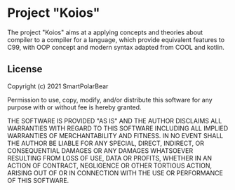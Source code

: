 # Project "Koios"
The project "Koios" aims at a applying concepts and theories about compiler to a compiler for a language, which provide equivalent features to C99, with OOP concept and modern syntax adapted from COOL and kotlin.

## License

Copyright (c) 2021 SmartPolarBear

Permission to use, copy, modify, and/or distribute this software for any purpose with or without fee is hereby granted.

THE SOFTWARE IS PROVIDED "AS IS" AND THE AUTHOR DISCLAIMS ALL WARRANTIES WITH REGARD TO THIS SOFTWARE INCLUDING ALL IMPLIED WARRANTIES OF MERCHANTABILITY AND FITNESS. IN NO EVENT SHALL THE AUTHOR BE LIABLE FOR ANY SPECIAL, DIRECT, INDIRECT, OR CONSEQUENTIAL DAMAGES OR ANY DAMAGES WHATSOEVER RESULTING FROM LOSS OF USE, DATA OR PROFITS, WHETHER IN AN ACTION OF CONTRACT, NEGLIGENCE OR OTHER TORTIOUS ACTION, ARISING OUT OF OR IN CONNECTION WITH THE USE OR PERFORMANCE OF THIS SOFTWARE.